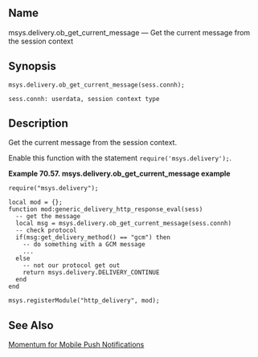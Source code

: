 <a name="lua.ref.msys.delivery.ob_get_current_message"></a>
## Name

msys.delivery.ob_get_current_message — Get the current message from the session context

<a name="idp17998992"></a>
## Synopsis

`msys.delivery.ob_get_current_message(sess.connh);`

`sess.connh: userdata, session context type`<a name="idp18001568"></a>
## Description

Get the current message from the session context.

Enable this function with the statement `require('msys.delivery');`.

<a name="lua.ref.msys.delivery.ob_get_current_message.example"></a>

**Example 70.57. msys.delivery.ob_get_current_message example**

```
require("msys.delivery");

local mod = {};
function mod:generic_delivery_http_response_eval(sess)
  -- get the message
  local msg = msys.delivery.ob_get_current_message(sess.connh)
  -- check protocol
  if(msg:get_delivery_method() == "gcm") then
    -- do something with a GCM message
    ...
  else 
    -- not our protocol get out
    return msys.delivery.DELIVERY_CONTINUE
  end  
end

msys.registerModule("http_delivery", mod);
```

<a name="idp18006480"></a>
## See Also

[Momentum for Mobile Push Notifications](https://support.messagesystems.com/docs/web-push/)
